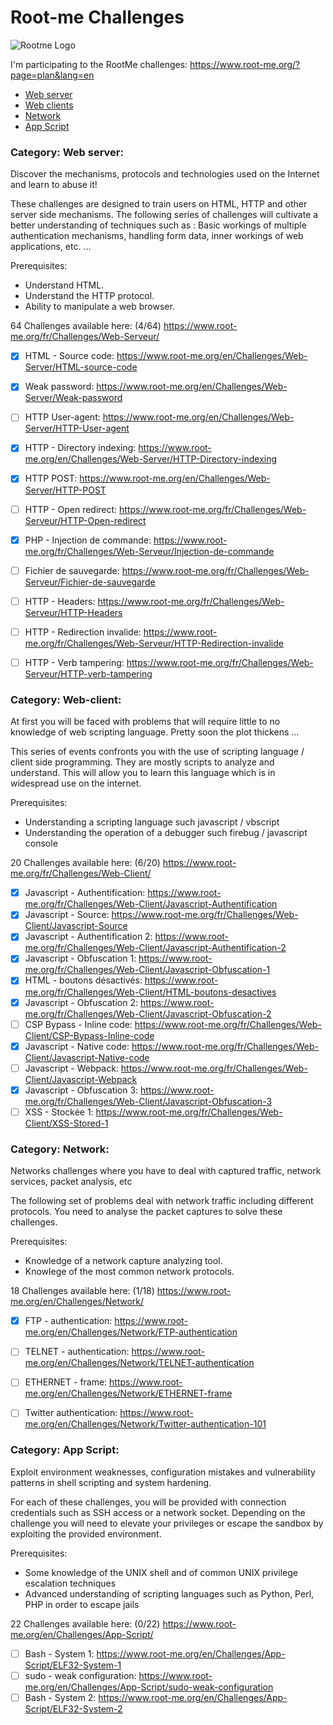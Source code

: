 # Root-me Challenges

![Rootme Logo](https://www.georgestaupin.com/wp-content/uploads/2020/01/rootMe-logo1.png)   

I'm participating to the RootMe challenges: https://www.root-me.org/?page=plan&lang=en

- [Web server](https://github.com/antoinedme/rootmechallenges/blob/main/README.md#category-web-server)
- [Web clients](https://github.com/antoinedme/rootmechallenges/blob/main/README.md#category-web-client)
- [Network](https://github.com/antoinedme/rootmechallenges/blob/main/README.md#category-network)
- [App Script](https://github.com/antoinedme/rootmechallenges/blob/main/README.md#category-app-script)



### Category: Web server:

Discover the mechanisms, protocols and technologies used on the Internet and learn to abuse it!

These challenges are designed to train users on HTML, HTTP and other server side mechanisms. The following series of challenges will cultivate a better understanding of techniques such as : Basic workings of multiple authentication mechanisms, handling form data, inner workings of web applications, etc. ...

Prerequisites:
- Understand HTML.
- Understand the HTTP protocol.
- Ability to manipulate a web browser.

64 Challenges available here: (4/64)
https://www.root-me.org/fr/Challenges/Web-Serveur/


- [x] HTML - Source code: https://www.root-me.org/en/Challenges/Web-Server/HTML-source-code
- [x] Weak password: https://www.root-me.org/en/Challenges/Web-Server/Weak-password
- [ ] HTTP User-agent: https://www.root-me.org/en/Challenges/Web-Server/HTTP-User-agent
- [x] HTTP - Directory indexing: https://www.root-me.org/en/Challenges/Web-Server/HTTP-Directory-indexing
- [x] HTTP POST: https://www.root-me.org/en/Challenges/Web-Server/HTTP-POST
- [ ] HTTP - Open redirect: https://www.root-me.org/fr/Challenges/Web-Serveur/HTTP-Open-redirect
- [x] PHP - Injection de commande: https://www.root-me.org/fr/Challenges/Web-Serveur/Injection-de-commande
- [ ] Fichier de sauvegarde: https://www.root-me.org/fr/Challenges/Web-Serveur/Fichier-de-sauvegarde
- [ ] HTTP - Headers: https://www.root-me.org/fr/Challenges/Web-Serveur/HTTP-Headers
- [ ] HTTP - Redirection invalide: https://www.root-me.org/fr/Challenges/Web-Serveur/HTTP-Redirection-invalide
- [ ] HTTP - Verb tampering: https://www.root-me.org/fr/Challenges/Web-Serveur/HTTP-verb-tampering


### Category: Web-client:

At first you will be faced with problems that will require little to no knowledge of web scripting language. Pretty soon the plot thickens ...

This series of events confronts you with the use of scripting language / client side programming. They are mostly scripts to analyze and understand. This will allow you to learn this language which is in widespread use on the internet.

Prerequisites:
- Understanding a scripting language such javascript / vbscript
- Understanding the operation of a debugger such firebug / javascript console

20 Challenges available here: (6/20)
https://www.root-me.org/fr/Challenges/Web-Client/


- [x] Javascript - Authentification: https://www.root-me.org/fr/Challenges/Web-Client/Javascript-Authentification
- [x] Javascript - Source: https://www.root-me.org/fr/Challenges/Web-Client/Javascript-Source
- [x] Javascript - Authentification 2: https://www.root-me.org/fr/Challenges/Web-Client/Javascript-Authentification-2
- [x] Javascript - Obfuscation 1: https://www.root-me.org/fr/Challenges/Web-Client/Javascript-Obfuscation-1
- [x] HTML - boutons désactivés: https://www.root-me.org/fr/Challenges/Web-Client/HTML-boutons-desactives
- [x] Javascript - Obfuscation 2: https://www.root-me.org/fr/Challenges/Web-Client/Javascript-Obfuscation-2
- [ ] CSP Bypass - Inline code: https://www.root-me.org/fr/Challenges/Web-Client/CSP-Bypass-Inline-code
- [x] Javascript - Native code: https://www.root-me.org/fr/Challenges/Web-Client/Javascript-Native-code
- [ ] Javascript - Webpack: https://www.root-me.org/fr/Challenges/Web-Client/Javascript-Webpack
- [x] Javascript - Obfuscation 3: https://www.root-me.org/fr/Challenges/Web-Client/Javascript-Obfuscation-3
- [ ] XSS - Stockée 1: https://www.root-me.org/fr/Challenges/Web-Client/XSS-Stored-1

### Category: Network:

Networks challenges where you have to deal with captured traffic, network services, packet analysis, etc

The following set of problems deal with network traffic including different protocols. You need to analyse the packet captures to solve these challenges.

Prerequisites:
- Knowledge of a network capture analyzing tool.
- Knowlege of the most common network protocols.


18 Challenges available here: (1/18)
https://www.root-me.org/en/Challenges/Network/

- [x] FTP - authentication: https://www.root-me.org/en/Challenges/Network/FTP-authentication
- [ ] TELNET - authentication: https://www.root-me.org/en/Challenges/Network/TELNET-authentication
- [ ] ETHERNET - frame: https://www.root-me.org/en/Challenges/Network/ETHERNET-frame
- [ ] Twitter authentication: https://www.root-me.org/en/Challenges/Network/Twitter-authentication-101


### Category: App Script:

Exploit environment weaknesses, configuration mistakes and vulnerability patterns in shell scripting and system hardening.

For each of these challenges, you will be provided with connection credentials such as SSH access or a network socket. Depending on the challenge you will need to elevate your privileges or escape the sandbox by exploiting the provided environment.

Prerequisites:
- Some knowledge of the UNIX shell and of common UNIX privilege escalation techniques
- Advanced understanding of scripting languages such as Python, Perl, PHP in order to escape jails

22 Challenges available here: (0/22)
https://www.root-me.org/en/Challenges/App-Script/

- [ ] Bash - System 1: https://www.root-me.org/en/Challenges/App-Script/ELF32-System-1
- [ ] sudo - weak configuration: https://www.root-me.org/en/Challenges/App-Script/sudo-weak-configuration
- [ ] Bash - System 2: https://www.root-me.org/en/Challenges/App-Script/ELF32-System-2
